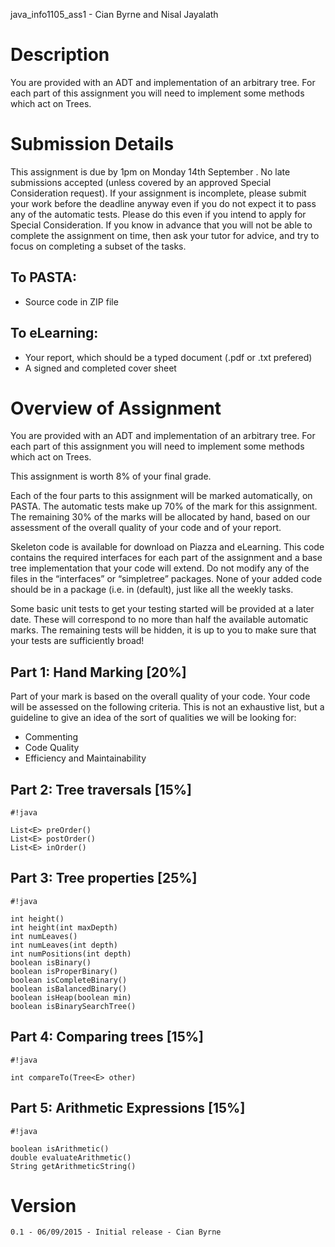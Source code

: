java_info1105_ass1 - Cian Byrne and Nisal Jayalath
# Description #

You are provided with an ADT and implementation of an arbitrary tree. For each part of this
assignment you will need to implement some methods which act on Trees.

# Submission Details #

This assignment is due by 1pm on Monday 14th September . No late submissions accepted (unless covered by an approved Special Consideration request).
If your assignment is incomplete, please submit your work before the deadline anyway even if you do not expect it to pass any of the automatic tests. Please do this even if you intend to apply for Special Consideration. If you know in advance that you will not be able to complete the assignment on time, then ask your tutor for advice, and try to focus on completing a subset of the tasks.

## To PASTA: ##
* Source code in ZIP file
## To eLearning: ##
* Your report, which should be a typed document (.pdf or .txt prefered)
* A signed and completed cover sheet

# Overview of Assignment #
You are provided with an ADT and implementation of an arbitrary tree. For each part of this assignment you will need to implement some methods which act on Trees. 

This assignment is worth 8% of your final grade. 

Each of the four parts to this assignment will be marked automatically, on PASTA. The automatic tests make up 70% of the mark for this assignment. The remaining 30% of the marks will be allocated by hand, based on our assessment of the overall quality of your code and of your report. 

Skeleton code is available for download on Piazza and eLearning. This code contains the required interfaces for each part of the assignment and a base tree implementation that your code will extend. Do not modify any of the files in the “interfaces” or “simpletree” packages. None of your added code should be in a package (i.e. in (default), just like all the weekly tasks. 

Some basic unit tests to get your testing started will be provided at a later date. These will correspond to no more than half the available automatic marks. The remaining tests will be hidden, it is up to you to make sure that your tests are sufficiently broad!


## Part 1: Hand Marking [20%] ##
Part of your mark is based on the overall quality of your code. Your code will be assessed on the following criteria. This is not an exhaustive list, but a guideline to give an idea of the sort of qualities we will be looking for:

* Commenting
* Code Quality
* Efficiency and Maintainability

## Part 2: Tree traversals [15%] ##

```
#!java

List<E> preOrder()
List<E> postOrder()
List<E> inOrder()
```


## Part 3: Tree properties [25%] ##

```
#!java

int height()
int height(int maxDepth)
int numLeaves()
int numLeaves(int depth)
int numPositions(int depth)
boolean isBinary()
boolean isProperBinary()
boolean isCompleteBinary()
boolean isBalancedBinary()
boolean isHeap(boolean min)
boolean isBinarySearchTree()
```


## Part 4: Comparing trees [15%] ##

```
#!java

int compareTo(Tree<E> other)
```


## Part 5: Arithmetic Expressions [15%] ##

```
#!java

boolean isArithmetic()
double evaluateArithmetic()
String getArithmeticString()
```



# Version #

    0.1 - 06/09/2015 - Initial release - Cian Byrne